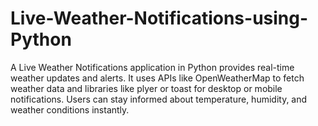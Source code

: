 # Live-Weather-Notifications-using-Python

A Live Weather Notifications application in Python provides real-time weather updates and alerts. It uses APIs like OpenWeatherMap to fetch weather data and libraries like plyer or toast for desktop or mobile notifications. Users can stay informed about temperature, humidity, and weather conditions instantly.
